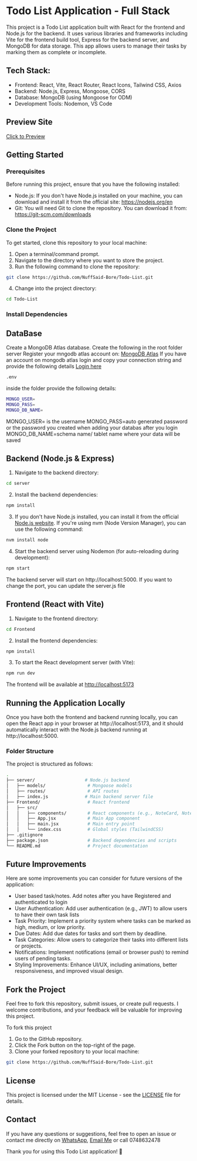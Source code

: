 # Todo List Application - Full Stack

This project is a Todo List application built with React for the frontend and Node.js for the backend. It uses various libraries and frameworks including Vite for the frontend build tool, Express for the backend server, and MongoDB for data storage. This app allows users to manage their tasks by marking them as complete or incomplete.

## Tech Stack:
- Frontend: React, Vite, React Router, React Icons, Tailwind CSS, Axios
- Backend: Node.js, Express, Mongoose, CORS
- Database: MongoDB (using Mongoose for ODM)
- Development Tools: Nodemon, VS Code

## Preview Site
[Click to Preview](https://todo-list-frontend-f64c.onrender.com/)

## Getting Started
### Prerequisites
Before running this project, ensure that you have the following installed:
- Node.js: If you don't have Node.js installed on your machine, you can download and install it from the official site: https://nodejs.org/en
- Git: You will need Git to clone the repository. You can download it from: https://git-scm.com/downloads

### Clone the Project
To get started, clone this repository to your local machine:
1. Open a terminal/command prompt.
2. Navigate to the directory where you want to store the project.
3. Run the following command to clone the repository:

```bash
git clone https://github.com/NuffSaid-Bore/Todo-List.git
```
4. Change into the project directory:

```bash
cd Todo-List
```
### Install Dependencies

## DataBase
Create a MongoDB Atlas database. Create the following in the root folder server
Register your mngodb atlas account on: [MongoDB Atlas](https://account.mongodb.com/account/register)
If you have an account on mongodb atlas login and copy your connection string and provide the following details
[Login here](https://account.mongodb.com/account/login)
````bash
.env
````
inside the folder provide the following details: 
````bash
MONGO_USER=
MONGO_PASS=
MONGO_DB_NAME=
````
MONGO_USER= is the username
MONGO_PASS=auto generated password or the password you created when adding your databas after you login
MONGO_DB_NAME=schema name/  tablet name where your data will be saved


## Backend (Node.js & Express)
1. Navigate to the backend directory:
```bash
cd server
```

2. Install the backend dependencies:
```bash
npm install
```
3. If you don't have Node.js installed, you can install it from the official [Node.js website](https://nodejs.org/en). If you're using nvm (Node Version Manager), you can use the following command:
```bash
nvm install node
```
4. Start the backend server using Nodemon (for auto-reloading during development):
```bash
npm start
```
The backend server will start on http://localhost:5000. If you want to change the port, you can update the server.js file

## Frontend (React with Vite)
1. Navigate to the frontend directory:

```bash
cd Frontend
```
2. Install the frontend dependencies:

```bash
npm install
```
3. To start the React development server (with Vite):
```bash
npm run dev
```
The frontend will be available at [http://localhost:5173](http://localhost:5173/)

## Running the Application Locally
Once you have both the frontend and backend running locally, you can open the React app in your browser at http://localhost:5173, and it should automatically interact with the Node.js backend running at http://localhost:5000.

### Folder Structure
The project is structured as follows:

```bash
.
├── server/                   # Node.js backend
│   ├── models/                # Mongoose models
│   ├── routes/                # API routes
│   ├── index.js              # Main backend server file
├── Frontend/                  # React frontend
│   ├── src/
│   │   ├── components/        # React components (e.g., NoteCard, NoteModal)
│   │   ├── App.jsx            # Main App component
│   │   ├── main.jsx           # Main entry point
│   │   └── index.css          # Global styles (TailwindCSS)
├── .gitignore
├── package.json               # Backend dependencies and scripts
└── README.md                  # Project documentation

```

## Future Improvements

Here are some improvements you can consider for future versions of the application:
- User based task/notes. Add notes after you have Registered and authenticated to login
- User Authentication: Add user authentication (e.g., JWT) to allow users to have their own task lists
- Task Priority: Implement a priority system where tasks can be marked as high, medium, or low priority.
- Due Dates: Add due dates for tasks and sort them by deadline.
- Task Categories: Allow users to categorize their tasks into different lists or projects.
- Notifications: Implement notifications (email or browser push) to remind users of pending tasks.
- Styling Improvements: Enhance UI/UX, including animations, better responsiveness, and improved visual design.

## Fork the Project
Feel free to fork this repository, submit issues, or create pull requests. I welcome contributions, and your feedback will be valuable for improving this project.

To fork this project
1. Go to the GitHub repository.
2. Click the Fork button on the top-right of the page.
3. Clone your forked repository to your local machine:
```bash
git clone https://github.com/NuffSaid-Bore/Todo-List.git
```

## License
This project is licensed under the MIT License - see the <a href="https://opensource.org/licenses/MIT">LICENSE</a> file for details.

## Contact
If you have any questions or suggestions, feel free to open an issue or contact me directly on [WhatsApp](https://wa.link/asimu8), [Email Me](mailto:borekamohelo@gmail.com)
 or call 0748632478 

Thank you for using this Todo List application! 🎉
